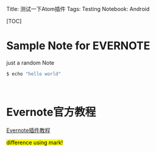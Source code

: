 Title: 测试一下Atom插件
Tags: Testing
Notebook: Android

[TOC]

# Sample Note for EVERNOTE

just a random Note

```bash
$ echo "hello world"
```

<br/>

# Evernote官方教程

[Evernote插件教程](https://www.evernote.com/shard/s68/sh/782d6000-361f-4963-b3c1-84ff6af2b625/971f599e4c39cd8f)

<mark> difference using mark! </mark>
